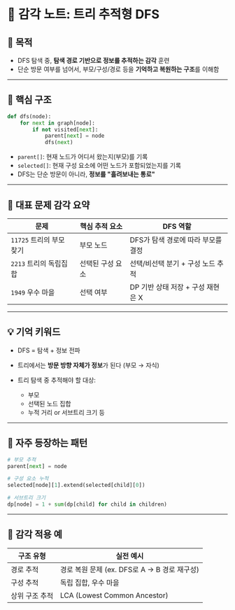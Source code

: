 # 🌳 감각 노트: 트리 추적형 DFS

## 🎯 목적

- DFS 탐색 중, **탐색 경로 기반으로 정보를 추적하는 감각** 훈련
- 단순 방문 여부를 넘어서, 부모/구성/경로 등을 **기억하고 복원하는 구조**를 이해함

---

## 📌 핵심 구조

```python
def dfs(node):
    for next in graph[node]:
        if not visited[next]:
            parent[next] = node
            dfs(next)
```

- `parent[]`: 현재 노드가 어디서 왔는지(부모)를 기록
- `selected[]`: 현재 구성 요소에 어떤 노드가 포함되었는지를 기록
- DFS는 단순 방문이 아니라, **정보를 "흘려보내는 통로"**

---

## 🧠 대표 문제 감각 요약

| 문제                     | 핵심 추적 요소   | DFS 역할                           |
| ------------------------ | ---------------- | ---------------------------------- |
| `11725` 트리의 부모 찾기 | 부모 노드        | DFS가 탐색 경로에 따라 부모를 결정 |
| `2213` 트리의 독립집합   | 선택된 구성 요소 | 선택/비선택 분기 + 구성 노드 추적  |
| `1949` 우수 마을         | 선택 여부        | DP 기반 상태 저장 + 구성 재현은 X  |

---

## 💡 기억 키워드

- DFS = 탐색 + 정보 전파
- 트리에서는 **방문 방향 자체가 정보**가 된다 (부모 → 자식)
- 트리 탐색 중 추적해야 할 대상:

  - 부모
  - 선택된 노드 집합
  - 누적 거리 or 서브트리 크기 등

---

## 🔁 자주 등장하는 패턴

```python
# 부모 추적
parent[next] = node

# 구성 요소 누적
selected[node][1].extend(selected[child][0])

# 서브트리 크기
dp[node] = 1 + sum(dp[child] for child in children)
```

---

## 📂 감각 적용 예

| 구조 유형      | 실전 예시                                    |
| -------------- | -------------------------------------------- |
| 경로 추적      | 경로 복원 문제 (ex. DFS로 A → B 경로 재구성) |
| 구성 추적      | 독립 집합, 우수 마을                         |
| 상위 구조 추적 | LCA (Lowest Common Ancestor)                 |
